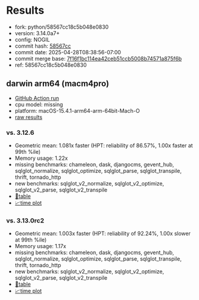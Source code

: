 # Results

- fork: python/58567cc18c5b048e0830
- version: 3.14.0a7+
- config: NOGIL
- commit hash: [58567cc](https://github.com/python/cpython/commit/58567cc)
- commit date: 2025-04-28T08:38:56-07:00
- commit merge base: [7f16f1bc114ea42ceb51ccb5008b74571a875f6b](https://github.com/python/cpython/commit/7f16f1bc114ea42ceb51ccb5008b74571a875f6b)
- ref: 58567cc18c5b048e0830

## darwin arm64 (macm4pro)

- [GitHub Action run](https://github.com/facebookexperimental/free-threading-benchmarking/actions/runs/14714382434)
- cpu model: missing
- platform: macOS-15.4.1-arm64-arm-64bit-Mach-O
- [raw results](bm-20250428-macm4pro-arm64-python-58567cc18c5b048e0830-3.14.0a7%2B-58567cc.json)

### vs. 3.12.6

- Geometric mean: 1.081x faster (HPT: reliability of 86.57%, 1.00x faster at 99th %ile)
- Memory usage: 1.22x
- missing benchmarks: chameleon, dask, djangocms, gevent_hub, sqlglot_normalize, sqlglot_optimize, sqlglot_parse, sqlglot_transpile, thrift, tornado_http
- new benchmarks: sqlglot_v2_normalize, sqlglot_v2_optimize, sqlglot_v2_parse, sqlglot_v2_transpile
- [📄table](bm-20250428-macm4pro-arm64-python-58567cc18c5b048e0830-3.14.0a7%2B-58567cc-vs-3.12.6.md)
- [📈time plot](bm-20250428-macm4pro-arm64-python-58567cc18c5b048e0830-3.14.0a7%2B-58567cc-vs-3.12.6.svg)

### vs. 3.13.0rc2

- Geometric mean: 1.003x faster (HPT: reliability of 92.24%, 1.00x slower at 99th %ile)
- Memory usage: 1.17x
- missing benchmarks: chameleon, dask, djangocms, gevent_hub, sqlglot_normalize, sqlglot_optimize, sqlglot_parse, sqlglot_transpile, thrift, tornado_http
- new benchmarks: sqlglot_v2_normalize, sqlglot_v2_optimize, sqlglot_v2_parse, sqlglot_v2_transpile
- [📄table](bm-20250428-macm4pro-arm64-python-58567cc18c5b048e0830-3.14.0a7%2B-58567cc-vs-3.13.0rc2.md)
- [📈time plot](bm-20250428-macm4pro-arm64-python-58567cc18c5b048e0830-3.14.0a7%2B-58567cc-vs-3.13.0rc2.svg)

